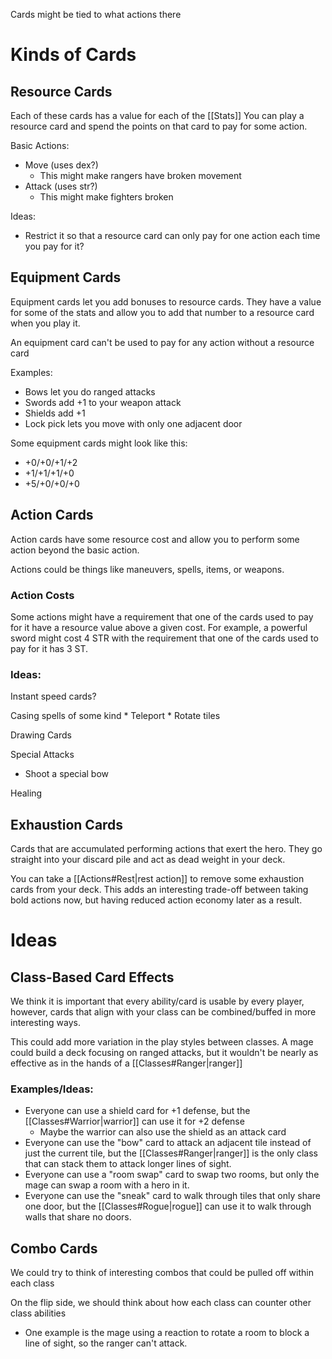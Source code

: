 Cards might be tied to what actions there


# Kinds of Cards

## Resource Cards
Each of these cards has a value for each of the [[Stats]]
You can play a resource card and spend the points on that  card to pay for some action.

Basic Actions:
* Move (uses dex?)
	* This might make rangers have broken movement
* Attack (uses str?)
	* This might make fighters broken

Ideas:
* Restrict it so that a resource card can only pay for one action each time you pay for it?
## Equipment Cards
Equipment cards let you add bonuses to resource cards. 
They have a value for some of the stats and allow you to add that number to a resource card when you play it.

An equipment card can't be used to pay for any action without a resource card

Examples:
* Bows let you do ranged attacks
* Swords add +1 to your weapon attack
* Shields add +1
* Lock pick lets you move with only one adjacent door

Some equipment cards might look like this:
* +0/+0/+1/+2
* +1/+1/+1/+0
* +5/+0/+0/+0

## Action Cards
Action cards have some resource cost and allow you to perform some action beyond the basic action. 

Actions could be things like maneuvers, spells, items, or weapons.


### Action Costs
Some actions might have a requirement that one of the cards used to pay for it have a resource value above a given cost. For example, a powerful sword might cost 4 STR with the requirement that one of the cards used to pay for it has 3 ST.
### Ideas:
Instant speed cards?

Casing spells of some kind
	* Teleport
	* Rotate tiles

Drawing Cards

Special Attacks
* Shoot a special bow

Healing

## Exhaustion Cards
Cards that are accumulated performing actions that exert the hero. They go straight into your discard pile and act as dead weight in your deck. 

You can take a [[Actions#Rest|rest action]] to remove some exhaustion cards from your deck. This adds an interesting trade-off between taking bold actions now, but having reduced action economy later as a result.

# Ideas

## Class-Based Card Effects
We think it is important that every ability/card is usable by every player, however, cards that align with your class can be combined/buffed in more interesting ways.

This could add more variation in the play styles between classes. A mage could build a deck focusing on ranged attacks, but it wouldn't be nearly as effective as in the hands of a [[Classes#Ranger|ranger]]
### Examples/Ideas:
* Everyone can use a shield card for +1 defense, but the [[Classes#Warrior|warrior]] can use it for +2 defense
	* Maybe the warrior can also use the shield as an attack card
* Everyone can use the "bow" card to attack an adjacent tile instead of just the current tile, but the [[Classes#Ranger|ranger]] is the only class that can stack them to attack longer lines of sight.
* Everyone can use a "room swap" card to swap two rooms, but only the mage can swap a room with a hero in it.
* Everyone can use the "sneak" card to walk through tiles that only share one door, but the [[Classes#Rogue|rogue]] can use it to walk through walls that share no doors.

## Combo Cards
We could try to think of interesting combos that could be pulled off within each class

On the flip side, we should think about how each class can counter other class abilities
* One example is the mage using a reaction to rotate a room to block a line of sight, so the ranger can't attack.
